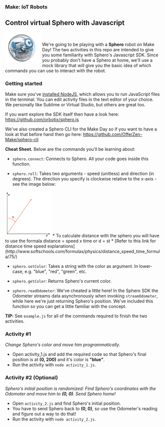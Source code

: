 ### Make: IoT Robots
## Control virtual Sphero with Javascript

<img src="assets/sphero.jpg" width="120" height="100" align="left" />

<br>

We're going to be playing with a <b>Sphero</b> robot on Make Day! The two activities in this repo are intended to give you some familiarity with Sphero's Javascript SDK. Since you probably don't have a Sphero at home, we'll use a mock library that will give you the basic idea of which commands you can use to interact with the robot.

### Getting started


Make sure you've [installed NodeJS](http://yoember.com/nodejs/the-best-way-to-install-node-js/), which allows you to run JavaScript files in the terminal. You can edit activity files in the text editor of your choice. We personally like Sublime or Virtual Studio, but others are great too.

If you want explore the SDK itself then have a look here: https://github.com/orbotix/sphero.js


We've also created a Sphero CLI for the Make Day so if you want to have a look at that before hand then go here: https://github.com/OfferZen-Make/sphero-cli

<b>Cheat Sheet.</b> Below are the commands you'll be learning about:

* `sphero.connect`: Connects to Sphero. All your code goes inside this function.

* `sphero.roll`: Takes two arguments - speed (unitless) and direction (in degrees). The direction you specify is clockwise relative to the x-axis - see the image below:
<img src="assets/clockwise_rotation.png" width="150" height="150" />
    * To calculate distance with the sphero you will have to use the formala distance = speed x time or d = st
    * [Refer to this link for distance time speed explanations](http://www.softschools.com/formulas/physics/distance_speed_time_formula/75/)

* `sphero.setColor`: Takes a string with the color as argument. In lower-case, e.g. "blue", "red", "green", etc.

* `sphero.getColor`: Returns Sphero's current color.

* `sphero.readOdometer`: We've cheated a little here! In the Sphero SDK the Odometer streams data asynchronously when invoking `streamOdometer`, while here we're just returning Sphero's position. We've included this function so you can get a little familiar with the concept.

<b>TIP:</b> See `example.js` for all of the commands required to finish the two activities.

### Activity #1

<i> Change Sphero's color and move him programmatically. </i>

* Open activity_1.js and add the required code so that Sphero's final position is at <b>(0, 200)</b> and it's color is <b>"blue"</b>.
* Run the activity with `node activity_1.js`.

### Activity #2 (Optional)

<i> Sphero's initial position is randomized: Find Sphero's coordinates with the Odomoter and move him to <b>(0, 0)</b>. Send Sphero home! </i>

* Open `activity_2.js` and find Sphero's initial position.
* You have to send Sphero back to <b>(0, 0)</b>, so use the Odometer's reading and figure out a way to do that!
* Run the activity with `node activity_2.js`.

<!--
### Personal Notes for next iteration

In `sphero.js` there are the following files of note:
* In `/lib/commands`: `core.js` and `sphero.js`
* `/lib/devices`: `core.js`, `custom.js` and `sphero.js`
* -->
